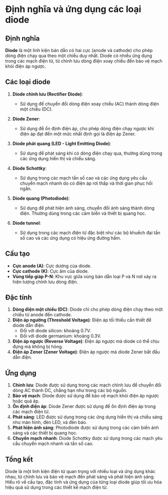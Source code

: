 # Định nghĩa và ứng dụng các loại diode

## Định nghĩa
**Diode** là một linh kiện bán dẫn có hai cực (anode và cathode) cho phép dòng điện chạy qua theo một chiều duy nhất. Diode có nhiều ứng dụng trong các mạch điện tử, từ chỉnh lưu dòng điện xoay chiều đến bảo vệ mạch khỏi điện áp ngược.

## Các loại diode
1. **Diode chỉnh lưu (Rectifier Diode)**:
   - Sử dụng để chuyển đổi dòng điện xoay chiều (AC) thành dòng điện một chiều (DC).
   
2. **Diode Zener**:
   - Sử dụng để ổn định điện áp, cho phép dòng điện chạy ngược khi điện áp đạt đến một mức nhất định gọi là điện áp Zener.
   
3. **Diode phát quang (LED - Light Emitting Diode)**:
   - Sử dụng để phát sáng khi có dòng điện chạy qua, thường dùng trong các ứng dụng hiển thị và chiếu sáng.
   
4. **Diode Schottky**:
   - Sử dụng trong các mạch tần số cao và các ứng dụng yêu cầu chuyển mạch nhanh do có điện áp rơi thấp và thời gian phục hồi ngắn.
   
5. **Diode quang (Photodiode)**:
   - Sử dụng để phát hiện ánh sáng, chuyển đổi ánh sáng thành dòng điện. Thường dùng trong các cảm biến và thiết bị quang học.
   
6. **Diode tunnel**:
   - Sử dụng trong các mạch điện tử đặc biệt như các bộ khuếch đại tần số cao và các ứng dụng có hiệu ứng đường hầm.

## Cấu tạo
- **Cực anode (A)**: Cực dương của diode.
- **Cực cathode (K)**: Cực âm của diode.
- **Vùng tiếp giáp P-N**: Khu vực giữa vùng bán dẫn loại P và N nơi xảy ra hiện tượng chỉnh lưu dòng điện.

## Đặc tính
1. **Dòng điện một chiều (DC)**: Diode chỉ cho phép dòng điện chạy theo một chiều từ anode đến cathode.
2. **Điện áp ngưỡng (Threshold Voltage)**: Điện áp tối thiểu cần thiết để diode dẫn điện.
   - Đối với diode silicon: khoảng 0.7V.
   - Đối với diode germanium: khoảng 0.3V.
3. **Điện áp ngược (Reverse Voltage)**: Điện áp ngược mà diode có thể chịu đựng mà không bị hỏng.
4. **Điện áp Zener (Zener Voltage)**: Điện áp ngược mà diode Zener bắt đầu dẫn điện.

## Ứng dụng
1. **Chỉnh lưu**: Diode được sử dụng trong các mạch chỉnh lưu để chuyển đổi dòng AC thành DC, chẳng hạn như trong các bộ nguồn.
2. **Bảo vệ mạch**: Diode được sử dụng để bảo vệ mạch khỏi điện áp ngược hoặc quá áp.
3. **Ổn định điện áp**: Diode Zener được sử dụng để ổn định điện áp trong các mạch điện tử.
4. **Phát sáng**: LED được sử dụng trong các ứng dụng hiển thị và chiếu sáng như màn hình, đèn LED, và đèn báo.
5. **Phát hiện ánh sáng**: Photodiode được sử dụng trong các cảm biến ánh sáng và các thiết bị quang học.
6. **Chuyển mạch nhanh**: Diode Schottky được sử dụng trong các mạch yêu cầu chuyển mạch nhanh và tần số cao.

## Tổng kết
Diode là một linh kiện điện tử quan trọng với nhiều loại và ứng dụng khác nhau, từ chỉnh lưu và bảo vệ mạch đến phát sáng và phát hiện ánh sáng. Hiểu rõ về cấu tạo, đặc tính và ứng dụng của từng loại diode giúp tối ưu hóa hiệu quả sử dụng trong các thiết kế mạch điện tử.
